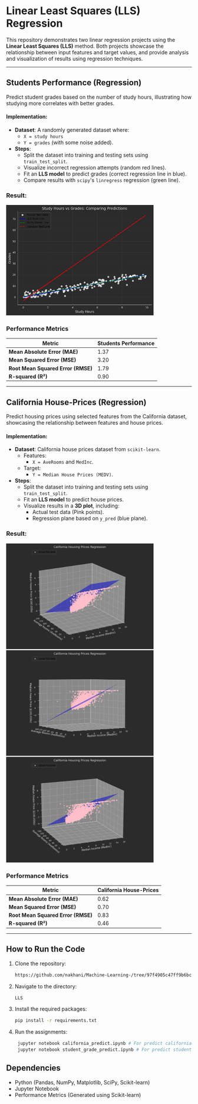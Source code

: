 # Linear Least Squares (LLS) Regression

This repository demonstrates two linear regression projects using the **Linear Least Squares (LLS)** method. Both projects showcase the relationship between input features and target values, and provide analysis and visualization of results using regression techniques.

---

## **Students Performance (Regression)**
Predict student grades based on the number of study hours, illustrating how studying more correlates with better grades.

#### Implementation:
- **Dataset**: A randomly generated dataset where:
  - `X = study hours`
  - `Y = grades` (with some noise added).
- **Steps**:
  - Split the dataset into training and testing sets using `train_test_split`.
  - Visualize incorrect regression attempts (random red lines).
  - Fit an **LLS model** to predict grades (correct regression line in blue).
  - Compare results with `scipy`'s `linregress` regression (green line).

### **Result:**

   <img src = "Student_grade/output.png" width = "400">

### Performance Metrics

  | **Metric**                         | **Students Performance** | 
  |------------------------------------|--------------------------|
  | **Mean Absolute Error (MAE)**      | 1.37                     | 
  | **Mean Squared Error (MSE)**       | 3.20                     | 
  | **Root Mean Squared Error (RMSE)** | 1.79                     | 
  | **R-squared (R²)**                 | 0.90                     | 

---

## **California House-Prices (Regression)**
Predict housing prices using selected features from the California dataset, showcasing the relationship between features and house prices.

#### Implementation:
- **Dataset**: California house prices dataset from `scikit-learn`.
  - Features:
    - `X = AveRooms` and `MedInc`.
  - Target:
    - `Y = Median House Prices (MEDV)`.
- **Steps**:
  - Split the dataset into training and testing sets using `train_test_split`.
  - Fit an **LLS model** to predict house prices.
  - Visualize results in a **3D plot**, including:
    - Actual test data (Pink points).
    - Regression plane based on `y_pred` (blue plane).

### **Result:**

  <img src = "California_house_price/Figure_1.png" width = "400">

  <img src = "California_house_price/Figure_2.png" width = "400">

  <img src = "California_house_price/Figure_3.png" width = "400">


### Performance Metrics

  | **Metric**                         | **California House-Prices** | 
  |------------------------------------|-----------------------------|
  | **Mean Absolute Error (MAE)**      | 0.62                        | 
  | **Mean Squared Error (MSE)**       | 0.70                        | 
  | **Root Mean Squared Error (RMSE)** | 0.83                        | 
  | **R-squared (R²)**                 | 0.46                        | 



---

## How to Run the Code
1. Clone the repository:
   ```sh
   https://github.com/nakhani/Machine-Learning-/tree/97f4905c47ff9b6bccbafcc0c221ed7167ffea48/LLS
   ```

2. Navigate to the directory:
   ```sh
   LLS
   ```

3. Install the required packages:
   ```sh
   pip install -r requirements.txt
   ```

4. Run the assignments:

   ```sh
    jupyter notebook california_predict.ipynb # For predict california house prices with LLS 
    jupyter notebook student_grade_predict.ipynb # For predict student's grade with LLS 
   ```

## Dependencies
- Python (Pandas, NumPy, Matplotlib, SciPy, Scikit-learn)
- Jupyter Notebook
- Performance Metrics (Generated using Scikit-learn)